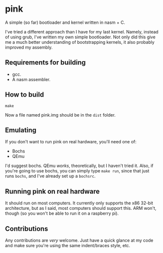 # pink

A simple (so far) bootloader and kernel written in nasm + C.

I've tried a different approach than I have for my last kernel. Namely,
instead of using grub, I've written my own simple bootloader. Not only
did this give me a much better understanding of bootstrapping kernels,
it also probably improved my assembly.

## Requirements for building

 - gcc.
 - A nasm assembler.

## How to build

 ```
 make
 ```

Now a file named pink.img should be in the `dist` folder.

## Emulating

If you don't want to run pink on real hardware, you'll need one of:

 - Bochs
 - QEmu

I'd suggest bochs. QEmu _works_, theoretically, but I haven't tried it.
Also, if you're going to use bochs, you can simply type `make run`, since
that just runs `bochs`, and I've already set up a `bochsrc`.

## Running pink on real hardware

It should run on most computers. It currently only supports the x86 32-bit
architecture, but as I said, most computers should support this. ARM won't,
though (so you won't be able to run it on a raspberry pi).

## Contributions

Any contributions are _very_ welcome. Just have a quick glance at my code and
make sure you're using the same indent/braces style, etc.
